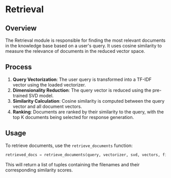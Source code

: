 # Retrieval

## Overview

The Retrieval module is responsible for finding the most relevant documents in the knowledge base based on a user's query. It uses cosine similarity to measure the relevance of documents in the reduced vector space.

## Process

1. **Query Vectorization**: The user query is transformed into a TF-IDF vector using the loaded vectorizer.
2. **Dimensionality Reduction**: The query vector is reduced using the pre-trained SVD model.
3. **Similarity Calculation**: Cosine similarity is computed between the query vector and all document vectors.
4. **Ranking**: Documents are ranked by their similarity to the query, with the top K documents being selected for response generation.

## Usage

To retrieve documents, use the `retrieve_documents` function:

```python
retrieved_docs = retrieve_documents(query, vectorizer, svd, vectors, filenames)
```

This will return a list of tuples containing the filenames and their corresponding similarity scores.
